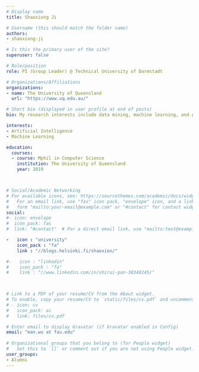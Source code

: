 ```yaml
---
# Display name
title: Shaoxiong Ji

# Username (this should match the folder name)
authors:
- shaoxiong-ji

# Is this the primary user of the site?
superuser: false

# Role/position
role: PI (Group Leader) @ Technical University of Darmstadt

# Organizations/Affiliations
organizations:
- name: The University of Queensland
  url: "https://www.uq.edu.au/"

# Short bio (displayed in user profile at end of posts)
bio: My research interests include data mining, machine learning, and graph  analysis.

interests:
- Artificial Intelligence
- Machine Learning

education:
  courses:
  - course: Mphil in Computer Science
    institution: The University of Queensland
    year: 2019



# Social/Academic Networking
# For available icons, see: https://sourcethemes.com/academic/docs/widgets/#icons
#   For an email link, use "fas" icon pack, "envelope" icon, and a link in the
#   form "mailto:your-email@example.com" or "#contact" for contact widget.
social:
#- icon: envelope
#  icon_pack: fas
#  link: "#contact"  # For a direct email link, use "mailto:test@example.org".

-   icon : "university"
    icon_pack : "fa"
    link : "//blogs.helsinki.fi/shaoxion/"

#-   icon : "linkedin"
#    icon_pack : "fa"
#    link : "//www.linkedin.com/in/shirui-pan-38348245/"
    


# Link to a PDF of your resume/CV from the About widget.
# To enable, copy your resume/CV to `static/files/cv.pdf` and uncomment the lines below.  
# - icon: cv
#   icon_pack: ai
#   link: files/cv.pdf

# Enter email to display Gravatar (if Gravatar enabled in Config)
email: "man.wu at fau.edu"
  
# Organizational groups that you belong to (for People widget)
#   Set this to `[]` or comment out if you are not using People widget.  
user_groups:
- Alumni
---
```


